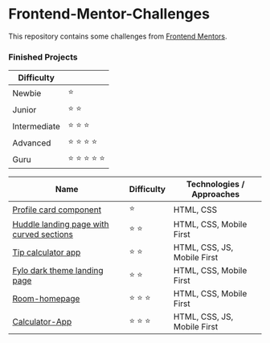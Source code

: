 # Frontend-Mentor-Challenges

This repository contains some challenges from [Frontend Mentors](https://www.frontendmentor.io/challenges). 

### Finished Projects

|Difficulty | |
|---|---|
| Newbie | :star: |
| Junior | :star: :star: |
| Intermediate | :star: :star: :star: |
| Advanced | :star: :star: :star: :star:  |
| Guru | :star: :star: :star: :star: :star: |

|Name|Difficulty| Technologies / Approaches |
|---|---|---|
|  [Profile card component](https://sanurb.github.io/Frontend-Mentor-Challenges/profile-card-component/index.html) | :star: | HTML, CSS|
|  [Huddle landing page with curved sections](https://sanurb.github.io/Frontend-Mentor-Challenges/huddle-landing-page-with-curved-sections-master/index.html) | :star: :star: | HTML, CSS, Mobile First|
|  [Tip calculator app](https://sanurb.github.io/Frontend-Mentor-Challenges/tip-calculator-app/index.html) | :star: :star: | HTML, CSS, JS, Mobile First|
|  [Fylo dark theme landing page](https://sanurb.github.io/Frontend-Mentor-Challenges/fylo-dark-theme-landing-page) | :star: :star: | HTML, CSS, Mobile First|
|  [Room-homepage](https://sanurb.github.io/Frontend-Mentor-Challenges/room-homepage/) | :star: :star: :star: | HTML, CSS, Mobile First|
|  [Calculator-App](https://sanurb.github.io/Frontend-Mentor-Challenges/calculator-app) | :star: :star: :star: | HTML, CSS, JS, Mobile First|

